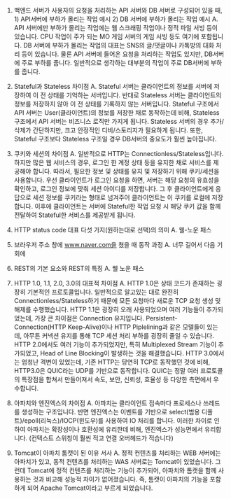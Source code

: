 1. 백엔드 서버가 사용자의 요청을 처리하는 API 서버와 DB 서버로 구성되어 있을 때, 1) API서버에 부하가 몰리는 작업 예시 2) DB 서버에 부하가 몰리는 작업 예시
A. API 서버에만 부하가 몰리는 작업에는 웹 스크래핑 작업이나 정적 파일 서빙 등이 있습니다. CPU 작업이 주가 되는 MO 게임 서버의 게임 서빙 등도 여기에 포함됩니다. DB 서버에 부하가 몰리는 작업의 대표는 SNS의 글/댓글이나 카톡방의 대화 처리 등이 있습니다. 물론 API 서버에 들어온 요청을 처리하는 작업도 있지만, DB서버에 주로 부하를 줍니다. 일반적으로 생각하는 대부분의 작업이 주로 DB서버에 부하를 줍니다.

2. Stateful과 Stateless 차이점
A. Stateful 서버는 클라이언트의 정보를 서버에 저장하여 이 전 상태를 기억하는 서버입니다. 반대로 Stateless 서버는 클라이언트의 정보를 저장하지 않아 이 전 상태를 기록하지 않는 서버입니다. Stateful 구조에서 API 서버는 User(클라이언트)의 정보를 저장한 채로 동작하는데 비해, Stateless 구조에서 API 서버는 비즈니스 로직만 가지게 됩니다. Stateless 서버의 경우 추가/삭제가 간단하지만, 크고 안정적인 디비/스토리지가 필요하게 됩니다. 또한, Stateful 구조보다 Stateless 구조일 경우 DB서버의 중요도가 훨씬 높아집니다.


3. 쿠키와 세션의 차이점
A. 일반적으로 HTTP는 Connectionless/Stateless입니다. 하지만 많은 웹 서비스의 경우, 로그인 한 계정 상태 등을 유지한 채로 서비스를 제공해야 합니다. 따라서, 필요한 정보 및 상태를 유지 및 저장하기 위해 쿠키/세션을 사용합니다. 우선 클라이언트가 로그인 요청을 하면, 서버는 해당 요청의 유효성을 확인하고, 로그인 정보에 맞춰 세션 아이디를 저장합니다. 그 후 클라이언트에게 응답으로 세션 정보를 쿠키라는 형태로 넘겨주어 클라이언트는 이 쿠키를 로컬에 저장합니다. 이후에 클라이언트는 서버에 Stateful한 작업 요청 시 해당 쿠키 값을 함께 전달하여 Stateful한 서비스를 제공받게 됩니다.

4. HTTP status code 대표 다섯 가지(원하는대로 선택)의 의미
A. 웰-노운 패스

5. 브라우저 주소 창에 www.naver.com을 쳤을 때 동작 과정
A. 너무 길어서 다음 기회에

6. REST의 기본 요소와 REST의 특징
A. 웰 노운 패스

7. HTTP 1.0, 1.1, 2.0, 3.0의 대표적 차이점
A. HTTP 1.0은 상태 코드가 존재하는 굉장히 기본적인 프로토콜입니다. 일반적으로 알고있는 대로 완전히 Connectionless/Stateless하기 때문에 모든 요청마다 새로운 TCP 요청 생성 및 해제를 수행했습니다.
HTTP 1.1은 굉장히 오래 사용되었으며 여러 기능들이 추가되었는데, 가장 큰 차이점은 Connection 유지입니다. Persistent-Connection(HTTP Keep-Alive)이나 HTTP Piplelining과 같은 모델들이 있는데, 아무튼 커넥션 유지를 통해 TCP 세션 처리 부하를 굉장히 줄일 수 있습니다. 
HTTP 2.0에서도 여러 기능이 추가되었지만, 특히 Multiplexed Stream 기능이 추가되었고, Head of Line Blocking이 발생하는 것을 해결했습니다.
HTTP 3.0에서는 엄청난 격변이 있었는데, 기존 HTTP는 당연히 TCP로 동작했던 것에 비해, HTTP3.0은 QUIC라는 UDP를 기반으로 동작합니다. QUIC는 정말 여러 프로토콜의 특장점을 합쳐서 만들어져서 속도, 보안, 신뢰성, 효율성 등 다양한 측면에서 우수합니다.

8. 아파치와 엔진엑스의 차이점
A. 아파치는 클라이언트 접속마다 프로세스나 쓰레드를 생성하는 구조입니다. 반면 엔진엑스는 이벤트를 기반으로 select(범용 디폴트)/epoll(리눅스)/IOCP(윈도우)를 사용하여 IO 처리를 합니다. 이러한 차이로 인하여 아파치는 확장성이나 호환성에 유리한데 비해, 엔진엑스가 성능면에서 유리합니다. (컨텍스트 스위칭이 훨씬 적고 연결 오버헤드가 적습니다)

9. Tomcat이 아파치 톰캣이 된 이유 서사
A. 정적 컨텐츠를 처리하는 WEB 서버에는 아파치가 있고, 동적 컨텐츠를 처리하는 WAS 서버로는 Tomcat이 있었습니다. 그런데 Tomcat에 정적 컨텐츠를 처리하는 기능이 추가되어, 아파치와 톰캣을 함께 사용하는 것과 비교해 성능적 차이가 없어졌습니다. 즉, 톰캣이 아파치의 기능을 포함하게 되어 Apache Tomcat이라고 부르게 되었습니다.
